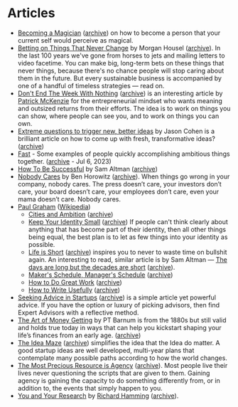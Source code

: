 # Articles

- [Becoming a Magician](https://autotranslucence.wordpress.com/2018/03/30/becoming-a-magician/) ([archive](https://archive.ph/UzJfb)) on how to become a person that your current self would perceive as magical.
- [Betting on Things That Never Change](https://collabfund.com/blog/betting-on-things-that-never-change/) by Morgan Housel ([archive](https://archive.ph/rDuMr)). In the last 100 years we've gone from horses to jets and mailing letters to video facetime. You can make big, long-term bets on these things that never things, because there's no chance people will stop caring about them in the future. But every sustainable business is accompanied by one of a handful of timeless strategies — read on.
- [Don't End The Week With Nothing](https://training.kalzumeus.com/newsletters/archive/do-not-end-the-week-with-nothing) ([archive](https://archive.ph/4LkFW)) is an interesting article by [Patrick McKenzie](https://www.kalzumeus.com) for the entrepreneurial mindset who wants meaning and outsized returns from their efforts. The idea is to work on things you can show, where people can see you, and to work on things you can own.
- [Extreme questions to trigger new, better ideas](https://longform.asmartbear.com/posts/extreme-questions/) by Jason Cohen is a brilliant article on how to come up with fresh, transformative ideas? ([archive](https://archive.ph/kVVMT))
- [Fast](https://patrickcollison.com/fast) - Some examples of people quickly accomplishing ambitious things together. ([archive](https://archive.ph/0m6GN) - Jul 6, 2023)
- [How To Be Successful](https://blog.samaltman.com/how-to-be-successful) by Sam Altman ([archive](https://archive.ph/CJCpG))
- [Nobody Cares](https://a16z.com/2011/10/08/nobody-cares/) by Ben Horowitz ([archive](https://archive.ph/1Ck52)). When things go wrong in your company, nobody cares. The press doesn’t care, your investors don’t care, your board doesn’t care, your employees don’t care, even your mama doesn’t care. Nobody cares.
- [Paul Graham](http://www.paulgraham.com) ([Wikipedia](https://en.wikipedia.org/wiki/Paul_Graham_(programmer)))
	+ [Cities and Ambition](http://paulgraham.com/cities.html) ([archive](https://archive.ph/MsL0h))
	+ [Keep Your Identity Small](http://www.paulgraham.com/identity.html) ([archive](https://archive.ph/e6k2d)) If people can't think clearly about anything that has become part of their identity, then all other things being equal, the best plan is to let as few things into your identity as possible.
	+ [Life is Short](http://paulgraham.com/vb.html) ([archive](https://archive.ph/ar3Gh)) inspires you to never to waste time on bullshit again. An interesting to read, similar article is by Sam Altman — [The days are long but the decades are short](https://blog.samaltman.com/the-days-are-long-but-the-decades-are-short) ([archive](https://archive.ph/IkdUN)).
	+ [Maker's Schedule, Manager's Schedule](http://paulgraham.com/makersschedule.html) ([archive](https://archive.ph/YOVZk))
	+ [How to Do Great Work](http://www.paulgraham.com/greatwork.html) ([archive](https://archive.is/Tf1aD))
	+ [How to Write Usefully](http://paulgraham.com/greatwork.html) ([archive](https://archive.ph/wXxmT))
- [Seeking Advice in Startups](https://nuances.substack.com/p/seeking-advice-in-startups) ([archive](https://archive.ph/76zAf)) is a simple article yet powerful advice. If you have the option or luxury of picking advisors, then find Expert Advisors with a reflective method.
- [The Art of Money Getting](https://www.gutenberg.org/files/8581/8581-h/8581-h.htm) by PT Barnum is from the 1880s but still valid and holds true today in ways that can help you kickstart shaping your life’s finances from an early age. ([archive](https://archive.ph/pFejc#selection-9.60-9.72))
- [The Idea Maze](https://cdixon.org/2013/08/04/the-idea-maze) ([archive](https://archive.ph/fHbjD)) simplifies the idea that the Idea do matter. A good startup ideas are well developed, multi-year plans that contemplate many possible paths according to how the world changes.
- [The Most Precious Resource is Agency](https://simonsarris.substack.com/p/the-most-precious-resource-is-agency) ([archive](https://archive.ph/6HpTF)). Most people live their lives never questioning the scripts that are given to them. Gaining agency is gaining the capacity to do something differently from, or in addition to, the events that simply happen to you.
- [You and Your Research](https://www.cs.utexas.edu/users/dahlin/bookshelf/hamming.html) by [Richard Hamming](https://en.wikipedia.org/wiki/Richard_Hamming) ([archive](https://archive.ph/stl29)).